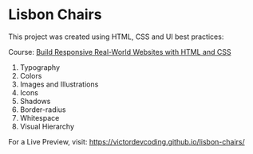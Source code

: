 # Lisbon Chairs 

This project was created using HTML, CSS and UI best practices:

Course: [Build Responsive Real-World Websites with HTML and CSS](https://www.udemy.com/course/design-and-develop-a-killer-website-with-html5-and-css3/)

1. Typography
2. Colors
3. Images and Illustrations
4. Icons
5. Shadows
6. Border-radius
7. Whitespace
8. Visual Hierarchy

For a Live Preview, visit: https://victordevcoding.github.io/lisbon-chairs/



